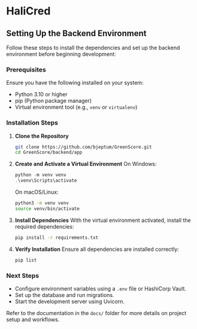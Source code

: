 # HaliCred

## Setting Up the Backend Environment

Follow these steps to install the dependencies and set up the backend environment before beginning development:

### Prerequisites
Ensure you have the following installed on your system:
- Python 3.10 or higher
- pip (Python package manager)
- Virtual environment tool (e.g., `venv` or `virtualenv`)

### Installation Steps

1. **Clone the Repository**
   ```bash
   git clone https://github.com/bjeptum/GreenScore.git
   cd GreenScore/backend/app
   ```

2. **Create and Activate a Virtual Environment**
   On Windows:
   ```powershell
   python -m venv venv
   .\venv\Scripts\activate
   ```
   On macOS/Linux:
   ```bash
   python3 -m venv venv
   source venv/bin/activate
   ```

3. **Install Dependencies**
   With the virtual environment activated, install the required dependencies:
   ```bash
   pip install -r requirements.txt
   ```

4. **Verify Installation**
   Ensure all dependencies are installed correctly:
   ```bash
   pip list
   ```

### Next Steps
- Configure environment variables using a `.env` file or HashiCorp Vault.
- Set up the database and run migrations.
- Start the development server using Uvicorn.

Refer to the documentation in the `docs/` folder for more details on project setup and workflows.
